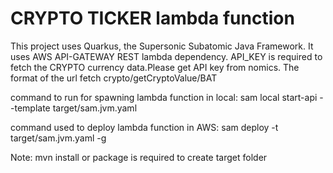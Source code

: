 # CRYPTO TICKER lambda function

This project uses Quarkus, the Supersonic Subatomic Java Framework. It uses AWS API-GATEWAY REST lambda dependency.
API_KEY is required to fetch the CRYPTO currency data.Please get API key from nomics.
The format of the url fetch
crypto/getCryptoValue/BAT

command to run for spawning lambda function in local: sam local start-api --template target/sam.jvm.yaml

command used to deploy lambda function in AWS:  sam deploy -t target/sam.jvm.yaml -g

Note: mvn install or package is required to create target folder


